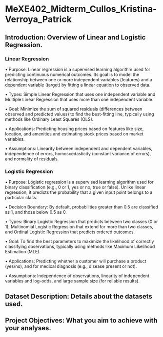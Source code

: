 # MeXE402_Midterm_Cullos_Kristina-Verroya_Patrick
## Introduction: Overview of Linear and Logistic Regression.
### Linear Regression
• Purpose: Linear regression is a supervised learning algorithm used for predicting continuous numerical outcomes. Its goal is to model the relationship between one or more independent variables (features) and a dependent variable (target) by fitting a linear equation to observed data.

• Types: Simple Linear Regression that uses one independent variable and Multiple Linear Regression that uses more than one independent variable.

• Goal: Minimize the sum of squared residuals (differences between observed and predicted values) to find the best-fitting line, typically using methods like Ordinary Least Squares (OLS).

• Applications: Predicting housing prices based on features like size, location, and amenities and estimating stock prices based on market variables.

• Assumptions: Linearity between independent and dependent variables, independence of errors, homoscedasticity (constant variance of errors), and normality of residuals.

### Logistic Regression
• Purpose: Logistic regression is a supervised learning algorithm used for binary classification (e.g., 0 or 1, yes or no, true or false). Unlike linear regression, it predicts the probability that a given input point belongs to a particular class.

• Decision Boundary: By default, probabilities greater than 0.5 are classified as 1, and those below 0.5 as 0.

• Types: Binary Logistic Regression that predicts between two classes (0 or 1), Multinomial Logistic Regression that extend for more than two classes, and Ordinal Logistic Regression that predicts ordered outcomes.

• Goal: To find the best parameters to maximize the likelihood of correctly classifying observations, typically using methods like Maximum Likelihood Estimation (MLE).

• Applications: Predicting whether a customer will purchase a product (yes/no), and for medical diagnosis (e.g., disease present or not).

• Assumptions: Independence of observations, linearity of independent variables and log-odds, and large sample size (for reliable results).

## Dataset Description: Details about the datasets used.

## Project Objectives: What you aim to achieve with your analyses.
